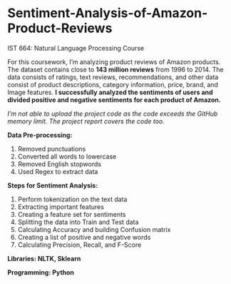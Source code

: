 # Sentiment-Analysis-of-Amazon-Product-Reviews

IST 664: Natural Language Processing Course

For this coursework, I’m analyzing product reviews of Amazon products. The dataset contains close to **143 million reviews** from 1996 to 2014. The data consists of ratings, text reviews, recommendations, and other data consist of product descriptions, category information, price, brand, and Image features. **I successfully analyzed the sentiments of users and divided positive and negative sentiments for each product of Amazon.**

*I’m not able to upload the project code as the code exceeds the GitHub memory limit. The project report covers the code too.*

**Data Pre-processing:**
1. Removed punctuations
2. Converted all words to lowercase
3. Removed English stopwords
4. Used Regex to extract data

**Steps for Sentiment Analysis:**
1. Perform tokenization on the text data
2. Extracting important features
3. Creating a feature set for sentiments
4. Splitting the data into Train and Test data
5. Calculating Accuracy and building Confusion matrix
6. Creating a list of positive and negative words
7. Calculating Precision, Recall, and F-Score

**Libraries: NLTK, Sklearn**

**Programming: Python**
